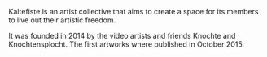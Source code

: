 <!--
.. title: The collective
.. slug: collective
.. date: 2018-02-13 17:57:00 UTC+01:00
.. tags:
.. category:
.. link:
.. description:
.. type: text
.. nocomments: True
-->

Kaltefiste is an artist collective that aims to create a space for its members to live out their artistic freedom.

It was founded in 2014 by the video artists and friends Knochte and Knochtensplocht. The first artworks where published in October 2015.
